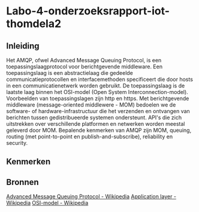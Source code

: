 # Labo-4-onderzoeksrapport-iot-thomdela2
## Inleiding
Het AMQP, ofwel Advanced Message Queuing Protocol, is een toepassingslaagprotocol voor berichtgevende middleware. 
Een toepassingslaag is een abstractielaag die gedeelde communicatieprotocollen en interfacemethoden specificeert die door hosts in een communicatienetwerk worden gebruikt.
De toepassingslaag is de laatste laag binnen het OSI-model (Open System Interconnection-model).
Voorbeelden van toepassingslagen zijn http en https.
Met berichtgevende middleware (message-oriented middlewere - MOM) bedoelen we de software- of hardware-infrastructuur die het verzenden en ontvangen van berichten tussen gedistribueerde systemen ondersteunt.
API's die zich uitstrekken over verschillende platformen en netwerken worden meestal geleverd door MOM.
Bepalende kenmerken van AMQP zijn MOM, queuing, routing (met point-to-point en publish-and-subscribe), reliability en security.
## Kenmerken

## Bronnen
[Advanced Message Queuing Protocol - Wikipedia](https://en.wikipedia.org/wiki/Advanced_Message_Queuing_Protocol "Wikipedia - Advanced Message Queuing Protocol")
[Application layer - Wikipedia](https://en.wikipedia.org/wiki/Application_layer "Wikipedia - Application layer")
[OSI-model - Wikipedia](https://en.wikipedia.org/wiki/OSI_model "Wikipedia - OSI-model")